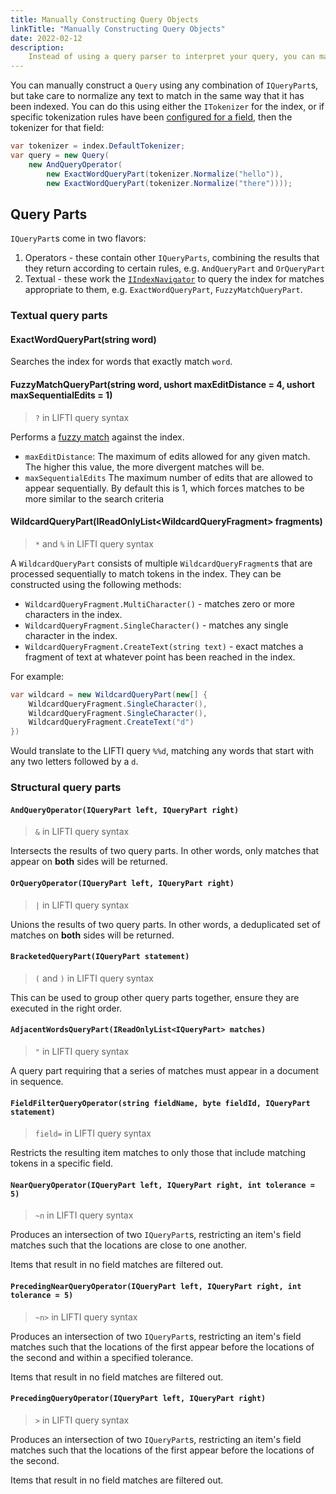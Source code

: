 ```yaml
---
title: Manually Constructing Query Objects
linkTitle: "Manually Constructing Query Objects"
date: 2022-02-12
description:
    Instead of using a query parser to interpret your query, you can manually construct a `Query` object and execute it against the index.
---
```


You can manually construct a `Query` using any combination of `IQueryPart`s, but take care to normalize any text to match in the same way that it has been indexed. You can do this using either the `ITokenizer` for the index, or if specific tokenization rules have been [configured for a field](../index-construction/withobjecttokenization), then the tokenizer for that field:

``` csharp
var tokenizer = index.DefaultTokenizer;
var query = new Query(
    new AndQueryOperator(
        new ExactWordQueryPart(tokenizer.Normalize("hello")), 
        new ExactWordQueryPart(tokenizer.Normalize("there"))));
```

## Query Parts

`IQueryPart`s come in two flavors:

1. Operators - these contain other `IQueryParts`, combining the results that they return according to certain rules, e.g. `AndQueryPart` and `OrQueryPart`
2. Textual - these work the [`IIndexNavigator`](../using-the-index-navigator/) to query the index for matches appropriate to them, e.g. `ExactWordQueryPart`, `FuzzyMatchQueryPart`.

### Textual query parts

#### ExactWordQueryPart(string word)

Searches the index for words that exactly match `word`.

#### FuzzyMatchQueryPart(string word, ushort maxEditDistance = 4, ushort maxSequentialEdits = 1)

> `?` in LIFTI query syntax

Performs a [fuzzy match](../lifti-query-syntax#fuzzy-match-) against the index. 

* `maxEditDistance`: The maximum of edits allowed for any given match. The higher this value, the more divergent matches will be.
* `maxSequentialEdits` The maximum number of edits that are allowed to appear sequentially. By default this is 1, which forces matches to be more similar to the search criteria 

#### WildcardQueryPart(IReadOnlyList&lt;WildcardQueryFragment&gt; fragments)

> `*` and `%` in LIFTI query syntax

A `WildcardQueryPart` consists of multiple `WildcardQueryFragment`s that are processed sequentially to match tokens in the index. They can be constructed using the following methods:

* `WildcardQueryFragment.MultiCharacter()` - matches zero or more characters in the index.
* `WildcardQueryFragment.SingleCharacter()` - matches any single character in the index.
* `WildcardQueryFragment.CreateText(string text)` - exact matches a fragment of text at whatever point has been reached in the index.

For example:

``` csharp
var wildcard = new WildcardQueryPart(new[] { 
    WildcardQueryFragment.SingleCharacter(),
    WildcardQueryFragment.SingleCharacter(),
    WildcardQueryFragment.CreateText("d")
})
```

Would translate to the LIFTI query `%%d`, matching any words that start with any two letters followed by a `d`.

### Structural query parts

#### `AndQueryOperator(IQueryPart left, IQueryPart right)`

> `&` in LIFTI query syntax

Intersects the results of two query parts. In other words, only matches that appear on **both** sides will be returned.

#### `OrQueryOperator(IQueryPart left, IQueryPart right)`

> `|` in LIFTI query syntax

Unions the results of two query parts. In other words, a deduplicated set of matches on **both** sides will be returned.

#### `BracketedQueryPart(IQueryPart statement)`

> `(` and `)` in LIFTI query syntax

This can be used to group other query parts together, ensure they are executed in the right order.

#### `AdjacentWordsQueryPart(IReadOnlyList<IQueryPart> matches)`

> `"` in LIFTI query syntax

A query part requiring that a series of matches must appear in a document in sequence.

#### `FieldFilterQueryOperator(string fieldName, byte fieldId, IQueryPart statement)`

> `field=` in LIFTI query syntax

Restricts the resulting item matches to only those that include matching tokens in a specific field.

#### `NearQueryOperator(IQueryPart left, IQueryPart right, int tolerance = 5)`

> `~n` in LIFTI query syntax

Produces an intersection of two `IQueryPart`s, restricting an item's field matches such that the locations are close to one another. 

Items that result in no field matches are filtered out.

#### `PrecedingNearQueryOperator(IQueryPart left, IQueryPart right, int tolerance = 5)`

> `~n>` in LIFTI query syntax

Produces an intersection of two `IQueryPart`s, restricting an item's field matches such that the locations of the first appear before the locations of the second and within a specified tolerance. 

Items that result in no field matches are filtered out.

#### `PrecedingQueryOperator(IQueryPart left, IQueryPart right)`

> `>` in LIFTI query syntax

Produces an intersection of two `IQueryPart`s, restricting an item's field matches such that the locations of the first appear before the locations of the second. 

Items that result in no field matches are filtered out.